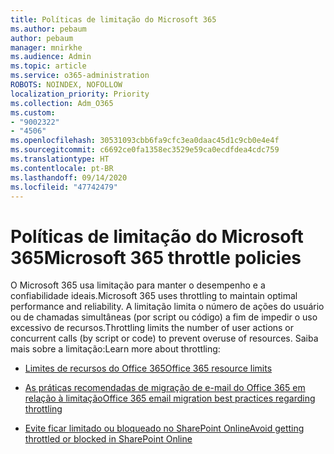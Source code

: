 ```yaml
---
title: Políticas de limitação do Microsoft 365
ms.author: pebaum
author: pebaum
manager: mnirkhe
ms.audience: Admin
ms.topic: article
ms.service: o365-administration
ROBOTS: NOINDEX, NOFOLLOW
localization_priority: Priority
ms.collection: Adm_O365
ms.custom:
- "9002322"
- "4506"
ms.openlocfilehash: 30531093cbb6fa9cfc3ea0daac45d1c9cb0e4e4f
ms.sourcegitcommit: c6692ce0fa1358ec3529e59ca0ecdfdea4cdc759
ms.translationtype: HT
ms.contentlocale: pt-BR
ms.lasthandoff: 09/14/2020
ms.locfileid: "47742479"
---
```

# <a name="microsoft-365-throttle-policies"></a><span data-ttu-id="55852-102">Políticas de limitação do Microsoft 365</span><span class="sxs-lookup"><span data-stu-id="55852-102">Microsoft 365 throttle policies</span></span>

<span data-ttu-id="55852-103">O Microsoft 365 usa limitação para manter o desempenho e a confiabilidade ideais.</span><span class="sxs-lookup"><span data-stu-id="55852-103">Microsoft 365 uses throttling to maintain optimal performance and reliability.</span></span> <span data-ttu-id="55852-104">A limitação limita o número de ações do usuário ou de chamadas simultâneas (por script ou código) a fim de impedir o uso excessivo de recursos.</span><span class="sxs-lookup"><span data-stu-id="55852-104">Throttling limits the number of user actions or concurrent calls (by script or code) to prevent overuse of resources.</span></span> <span data-ttu-id="55852-105">Saiba mais sobre a limitação:</span><span class="sxs-lookup"><span data-stu-id="55852-105">Learn more about throttling:</span></span>

- [<span data-ttu-id="55852-106">Limites de recursos do Office 365</span><span class="sxs-lookup"><span data-stu-id="55852-106">Office 365 resource limits</span></span>](https://docs.microsoft.com/office365/Enterprise/office-365-resource-limits)

- [<span data-ttu-id="55852-107">As práticas recomendadas de migração de e-mail do Office 365 em relação à limitação</span><span class="sxs-lookup"><span data-stu-id="55852-107">Office 365 email migration best practices regarding throttling</span></span>](https://docs.microsoft.com/exchange/mailbox-migration/office-365-migration-best-practices#office-365-throttling)

- [<span data-ttu-id="55852-108">Evite ficar limitado ou bloqueado no SharePoint Online</span><span class="sxs-lookup"><span data-stu-id="55852-108">Avoid getting throttled or blocked in SharePoint Online</span></span>](https://docs.microsoft.com/sharepoint/dev/general-development/how-to-avoid-getting-throttled-or-blocked-in-sharepoint-online)
